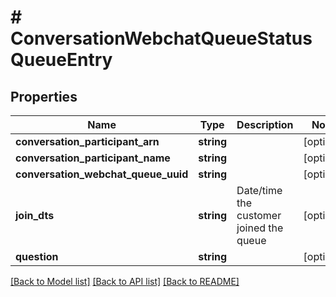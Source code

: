 # # ConversationWebchatQueueStatusQueueEntry

## Properties

Name | Type | Description | Notes
------------ | ------------- | ------------- | -------------
**conversation_participant_arn** | **string** |  | [optional]
**conversation_participant_name** | **string** |  | [optional]
**conversation_webchat_queue_uuid** | **string** |  | [optional]
**join_dts** | **string** | Date/time the customer joined the queue | [optional]
**question** | **string** |  | [optional]

[[Back to Model list]](../../README.md#models) [[Back to API list]](../../README.md#endpoints) [[Back to README]](../../README.md)
